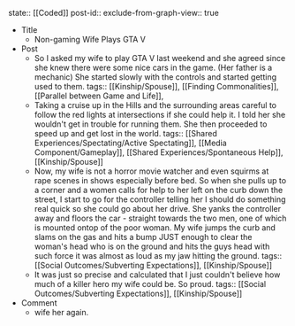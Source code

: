 state:: [[Coded]]
post-id::
exclude-from-graph-view:: true

- Title
  - Non-gaming Wife Plays GTA V
- Post
  - So I asked my wife to play GTA V last weekend and she agreed since she knew there were some nice cars in the game. (Her father is a mechanic) She started slowly with the controls and started getting used to them.
    tags:: [[Kinship/Spouse]], [[Finding Commonalities]], [[Parallel between Game and Life]],
  - Taking a cruise up in the Hills and the surrounding areas careful to follow the red lights at intersections if she could help it. I told her she wouldn't get in trouble for running them. She then proceeded to speed up and get lost in the world.
    tags:: [[Shared Experiences/Spectating/Active Spectating]], [[Media Component/Gameplay]], [[Shared Experiences/Spontaneous Help]], [[Kinship/Spouse]]
  - Now, my wife is not a horror movie watcher and even squirms at rape scenes in shows especially before bed. So when she pulls up to a corner and a women calls for help to her left on the curb down the street, I start to go for the controller telling her I should do something real quick so she could go about her drive. She yanks the controller away and floors the car - straight towards the two men, one of which is mounted ontop of the poor woman. My wife jumps the curb and slams on the gas and hits a bump JUST enough to clear the woman's head who is on the ground and hits the guys head with such force it was almost as loud as my jaw hitting the ground.
    tags:: [[Social Outcomes/Subverting Expectations]], [[Kinship/Spouse]]
  - It was just so precise and calculated that I just couldn't believe how much of a killer hero my wife could be. So proud.
    tags:: [[Social Outcomes/Subverting Expectations]], [[Kinship/Spouse]]
- Comment
  - wife her again.
